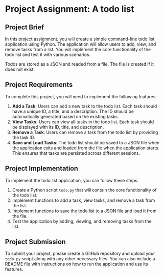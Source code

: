 # Project Assignment: A todo list

## Project Brief

In this project assignment, you will create a simple command-line todo list application using Python. The application will allow users to add, view, and remove tasks from a list. You will implement the core functionality of the todo list and test it with various scenarios.

Todos are stored as a JSON and readed from a file. The file is created if it does not exist.

## Project Requirements

To complete this project, you will need to implement the following features:

1. **Add a Task**: Users can add a new task to the todo list. Each task should have a unique ID, a title, and a description. The ID should be automatically generated based on the existing tasks.
2. **View Tasks**: Users can view all tasks in the todo list. Each task should be displayed with its ID, title, and description.
3. **Remove a Task**: Users can remove a task from the todo list by providing the task ID.
4. **Save and Load Tasks**: The todo list should be saved to a JSON file when the application exits and loaded from the file when the application starts. This ensures that tasks are persisted across different sessions.

## Project Implementation

To implement the todo list application, you can follow these steps:

1. Create a Python script `todo.py` that will contain the core functionality of the todo list.
2. Implement functions to add a task, view tasks, and remove a task from the list.
3. Implement functions to save the todo list to a JSON file and load it from the file.
4. Test the application by adding, viewing, and removing tasks from the list.

## Project Submission

To submit your project, please create a GitHub repository and upload your `todo.py` script along with any other necessary files. You can also include a README file with instructions on how to run the application and use its features.

